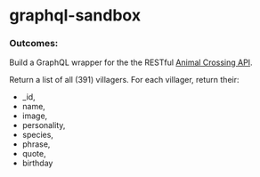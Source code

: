 # graphql-sandbox

### Outcomes: 
Build a GraphQL wrapper for the the RESTful [Animal Crossing API](https://ac-vill.herokuapp.com/villagers).

Return a list of all (391) villagers. For each villager, return their:
* _id, 
* name, 
* image, 
* personality, 
* species,
* phrase, 
* quote,
* birthday
